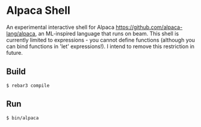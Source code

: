 Alpaca Shell
=====

An experimental interactive shell for Alpaca
https://github.com/alpaca-lang/alpaca, an ML-inspired language that
runs on beam. This shell is currently limited to expressions - you cannot 
define functions (although you can bind functions in 'let' expressions!). I
intend to remove this restriction in future.

Build
-----

    $ rebar3 compile

Run
-----

    $ bin/alpaca